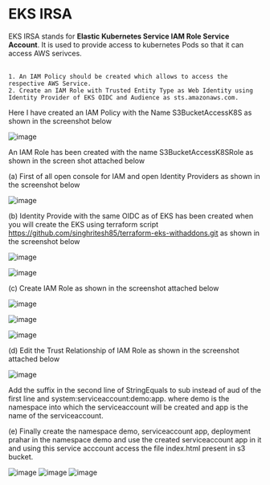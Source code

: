 # EKS IRSA

EKS IRSA stands for **Elastic Kubernetes Service IAM Role Service Account**. It is used to provide access to kubernetes Pods so that it can access AWS serivces.
<br> <br/>
```
1. An IAM Policy should be created which allows to access the respective AWS Service.
2. Create an IAM Role with Trusted Entity Type as Web Identity using Identity Provider of EKS OIDC and Audience as sts.amazonaws.com. 
```
Here I have created an IAM Policy with the Name S3BucketAccessK8S as shown in the screenshot below

![image](https://github.com/singhritesh85/EKS-Authentication/assets/56765895/9c1c6ca6-62ee-43a8-8650-9d90e8b2c8b7)

An IAM Role has been created with the name S3BucketAccessK8SRole as shown in the screen shot attached below

(a) First of all open console for IAM and open Identity Providers as shown in the screenshot below

![image](https://github.com/singhritesh85/EKS-Authentication/assets/56765895/8d8abf50-6bc2-425b-a55c-f44aedc36dde)

(b) Identity Provide with the same OIDC as of EKS has been created when you will create the EKS using terraform script https://github.com/singhritesh85/terraform-eks-withaddons.git as shown in the screenshot below

![image](https://github.com/singhritesh85/EKS-Authentication/assets/56765895/d3ae0690-18d7-4730-8720-e7bab806e449)

![image](https://github.com/singhritesh85/EKS-Authentication/assets/56765895/387c00c0-4b55-46eb-814a-d24e84c25387)

(c) Create IAM Role as shown in the screenshot attached below

![image](https://github.com/singhritesh85/EKS-Authentication/assets/56765895/4d5deced-efc1-45dc-9182-52c6e58c8400)

![image](https://github.com/singhritesh85/EKS-Authentication/assets/56765895/b5932743-8bf3-4cc2-a4da-19d7b9821aa0)

![image](https://github.com/singhritesh85/EKS-Authentication/assets/56765895/489238bb-b206-49ee-9bd4-4970e2906810)

(d) Edit the Trust Relationship of IAM Role as shown in the screenshot attached below

![image](https://github.com/singhritesh85/EKS-Authentication/assets/56765895/1be1cb76-42d2-4848-8eab-d241a5b3e10f)

Add the suffix in the second line of StringEquals to sub instead of aud of the first line and system:serviceaccount:demo:app. where demo is the namespace into which the serviceaccount will be created and app is the name of the serviceaccount.

(e) Finally create the namespace demo, serviceaccount app, deployment prahar in the namespace demo and use the created serviceaccount app in it and using this service acccount access the file index.html present in s3 bucket. 

![image](https://github.com/singhritesh85/EKS-Authentication/assets/56765895/30097c9f-82e5-4c97-9e9f-50b0da9a9019)
![image](https://github.com/singhritesh85/EKS-Authentication/assets/56765895/12f261dc-538d-4ff1-9f3b-57139ad361bf)
![image](https://github.com/singhritesh85/EKS-Authentication/assets/56765895/886d6838-831e-43ea-9e2b-17135cfde356)






